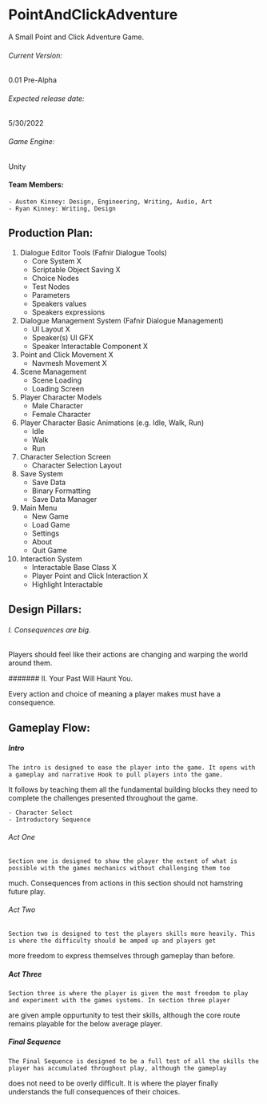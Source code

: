 # PointAndClickAdventure
 A Small Point and Click Adventure Game.


###### Current Version: 
0.01 Pre-Alpha


###### Expected release date: 
5/30/2022


###### Game Engine: 
Unity


#### Team Members:
	- Austen Kinney: Design, Engineering, Writing, Audio, Art
	- Ryan Kinney: Writing, Design


## Production Plan:
1. Dialogue Editor Tools (Fafnir Dialogue Tools)
	- Core System X
	- Scriptable Object Saving X
	- Choice Nodes
	- Test Nodes
	- Parameters
	- Speakers values
	- Speakers expressions
2. Dialogue Management System (Fafnir Dialogue Management)
	- UI Layout X
	- Speaker(s) UI GFX
	- Speaker Interactable Component X
3. Point and Click Movement X
	- Navmesh Movement X
4. Scene Management
	- Scene Loading
	- Loading Screen
5. Player Character Models
	- Male Character
	- Female Character
6. Player Character Basic Animations (e.g. Idle, Walk, Run)
	- Idle
	- Walk
	- Run
7. Character Selection Screen
	- Character Selection Layout
8. Save System
	- Save Data
	- Binary Formatting
	- Save Data Manager
9. Main Menu
	- New Game
	- Load Game
	- Settings
	- About
	- Quit Game
10. Interaction System
	- Interactable Base Class X
	- Player Point and Click Interaction X
	- Highlight Interactable



## Design Pillars:

###### I. Consequences are big.

Players should feel like their actions are changing and warping the world around them.

####### II. Your Past Will Haunt You.

Every action and choice of meaning a player makes must have a consequence.


## Gameplay Flow:

##### Intro

	The intro is designed to ease the player into the game. It opens with a gameplay and narrative Hook to pull players into the game. 
It follows by teaching them all the fundamental building blocks they need to complete the challenges presented throughout the game.

	- Character Select
	- Introductory Sequence

###### Act One

	Section one is designed to show the player the extent of what is possible with the games mechanics without challenging them too 
much. Consequences from actions in this section should not hamstring future play.

###### Act Two

	Section two is designed to test the players skills more heavily. This is where the difficulty should be amped up and players get
more freedom to express themselves through gameplay than before.

##### Act Three

	Section three is where the player is given the most freedom to play and experiment with the games systems. In section three player
are given ample oppurtunity to test their skills, although the core route remains playable for the below average player.

##### Final Sequence

	The Final Sequence is designed to be a full test of all the skills the player has accumulated throughout play, although the gameplay 
does not need to be overly difficult. It is where the player finally understands the full consequences of their choices.
